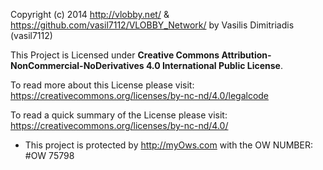 Copyright (c) 2014 http://vlobby.net/ & https://github.com/vasil7112/VLOBBY_Network/ by Vasilis Dimitriadis (vasil7112)

This Project is Licensed under **Creative Commons Attribution-NonCommercial-NoDerivatives 4.0 International Public License**.

To read more about this License please visit: https://creativecommons.org/licenses/by-nc-nd/4.0/legalcode

To read a quick summary of the License please visit: https://creativecommons.org/licenses/by-nc-nd/4.0/


* This project is protected by http://myOws.com with the OW NUMBER: #OW 75798

